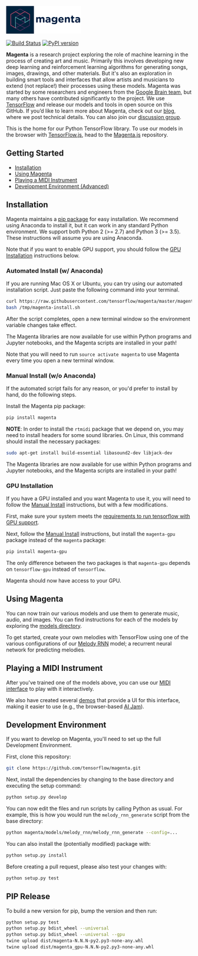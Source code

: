 
<img src="magenta-logo-bg.png" height="75">

[![Build Status](https://travis-ci.org/tensorflow/magenta.svg?branch=master)](https://travis-ci.org/tensorflow/magenta)
 [![PyPI version](https://badge.fury.io/py/magenta.svg)](https://badge.fury.io/py/magenta)

**Magenta** is a research project exploring the role of machine learning
in the process of creating art and music.  Primarily this
involves developing new deep learning and reinforcement learning
algorithms for generating songs, images, drawings, and other materials. But it's also
an exploration in building smart tools and interfaces that allow
artists and musicians to extend (not replace!) their processes using
these models.  Magenta was started by some researchers and engineers
from the [Google Brain team](https://research.google.com/teams/brain/),
but many others have contributed significantly to the project. We use
[TensorFlow](https://www.tensorflow.org) and release our models and
tools in open source on this GitHub.  If you’d like to learn more
about Magenta, check out our [blog](https://magenta.tensorflow.org),
where we post technical details.  You can also join our [discussion
group](https://groups.google.com/a/tensorflow.org/forum/#!forum/magenta-discuss).

This is the home for our Python TensorFlow library. To use our models in the browser with [TensorFlow.js](https://js.tensorflow.org/), head to the [Magenta.js](https://github.com/tensorflow/magenta-js) repository.

## Getting Started

* [Installation](#installation)
* [Using Magenta](#using-magenta)
* [Playing a MIDI Instrument](#playing-a-midi-instrument)
* [Development Environment (Advanced)](#development-environment)

## Installation

Magenta maintains a [pip package](https://pypi.python.org/pypi/magenta) for easy
installation. We recommend using Anaconda to install it, but it can work in any
standard Python environment. We support both Python 2 (>= 2.7) and Python 3 (>= 3.5).
These instructions will assume you are using Anaconda.

Note that if you want to enable GPU support, you should follow the [GPU Installation](#gpu-installation) instructions below.

### Automated Install (w/ Anaconda)

If you are running Mac OS X or Ubuntu, you can try using our automated
installation script. Just paste the following command into your terminal.

```bash
curl https://raw.githubusercontent.com/tensorflow/magenta/master/magenta/tools/magenta-install.sh > /tmp/magenta-install.sh
bash /tmp/magenta-install.sh
```

After the script completes, open a new terminal window so the environment
variable changes take effect.

The Magenta libraries are now available for use within Python programs and
Jupyter notebooks, and the Magenta scripts are installed in your path!

Note that you will need to run `source activate magenta` to use Magenta every
time you open a new terminal window.

### Manual Install (w/o Anaconda)

If the automated script fails for any reason, or you'd prefer to install by
hand, do the following steps.

Install the Magenta pip package:

```bash
pip install magenta
```

**NOTE**: In order to install the `rtmidi` package that we depend on, you may need to install headers for some sound libraries. On Linux, this command should install the necessary packages:

```bash
sudo apt-get install build-essential libasound2-dev libjack-dev
```

The Magenta libraries are now available for use within Python programs and
Jupyter notebooks, and the Magenta scripts are installed in your path!

### GPU Installation

If you have a GPU installed and you want Magenta to use it, you will need to
follow the [Manual Install](#manual-install) instructions, but with a few
modifications.

First, make sure your system meets the [requirements to run tensorflow with GPU support](
https://www.tensorflow.org/install/install_linux#nvidia_requirements_to_run_tensorflow_with_gpu_support).

Next, follow the [Manual Install](#manual-install) instructions, but install the
`magenta-gpu` package instead of the `magenta` package:

```bash
pip install magenta-gpu
```

The only difference between the two packages is that `magenta-gpu` depends on
`tensorflow-gpu` instead of `tensorflow`.

Magenta should now have access to your GPU.

## Using Magenta

You can now train our various models and use them to generate music, audio, and images. You can
find instructions for each of the models by exploring the [models directory](magenta/models).

To get started, create your own melodies with TensorFlow using one of the various configurations of our [Melody RNN](magenta/models/melody_rnn) model; a recurrent neural network for predicting melodies.

## Playing a MIDI Instrument

After you've trained one of the models above, you can use our [MIDI interface](magenta/interfaces/midi) to play with it interactively.

We also have created several [demos](https://github.com/tensorflow/magenta-demos) that provide a UI for this interface, making it easier to use (e.g., the browser-based [AI Jam](https://github.com/tensorflow/magenta-demos/tree/master/ai-jam-js)).

## Development Environment
If you want to develop on Magenta, you'll need to set up the full Development Environment.

First, clone this repository:

```bash
git clone https://github.com/tensorflow/magenta.git
```

Next, install the dependencies by changing to the base directory and executing the setup command:

```bash
python setup.py develop
```

You can now edit the files and run scripts by calling Python as usual. For example, this is how you would run the `melody_rnn_generate` script from the base directory:

```bash
python magenta/models/melody_rnn/melody_rnn_generate --config=...
```

You can also install the (potentially modified) package with:

```bash
python setup.py install
```

Before creating a pull request, please also test your changes with:

```bash
python setup.py test
```

## PIP Release

To build a new version for pip, bump the version and then run:

```bash
python setup.py test
python setup.py bdist_wheel --universal
python setup.py bdist_wheel --universal --gpu
twine upload dist/magenta-N.N.N-py2.py3-none-any.whl
twine upload dist/magenta_gpu-N.N.N-py2.py3-none-any.whl
```

